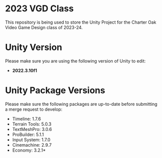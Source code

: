 # 2023 VGD Class
This repository is being used to store the Unity Project for the Charter Oak Video Game Design class of 2023-24.

# Unity Version
Please make sure you are using the following version of Unity to edit:
- **2022.3.10f1**

# Unity Package Versions
Please make sure the following packages are up-to-date before submitting a merge request to develop:
- Timeline: 1.7.6
- Terrain Tools: 5.0.3
- TextMeshPro: 3.0.6
- ProBuilder: 5.1.1
- Input System: 1.7.0
- Cinemachine: 2.9.7
- Economy: 3.2.1*
